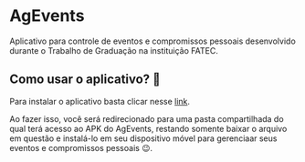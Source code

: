 # AgEvents

Aplicativo para controle de eventos e compromissos pessoais desenvolvido durante o Trabalho de Graduação na instituição FATEC.

## Como usar o aplicativo? :iphone:

Para instalar o aplicativo basta clicar nesse [link](https://drive.google.com/drive/folders/1IBf9fOcAE6cu8o39IHK4Wo20oJcSxyhe?usp=sharing).

Ao fazer isso, você será redirecionado para uma pasta compartilhada do qual terá acesso ao APK do AgEvents, restando somente baixar o arquivo em questão e instalá-lo em seu dispositivo móvel para gerenciaar seus eventos e compromissos pessoais :wink:.
